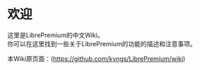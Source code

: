 # 欢迎  
这里是LibrePremium的中文Wiki。  
你可以在这里找到一些关于LibrePremium的功能的描述和注意事项。  

本Wiki原页面：(https://github.com/kyngs/LibrePremium/wiki)
